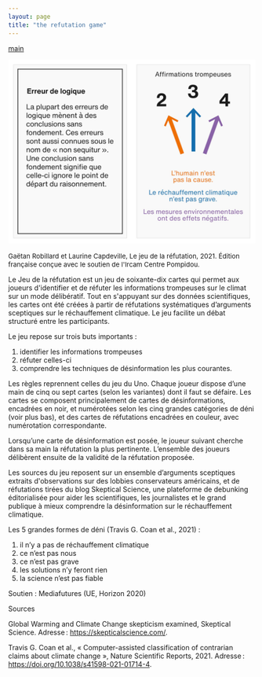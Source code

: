 ```yaml
---
layout: page
title: "the refutation game"
---
```


[main](README.md)

![](img/gaetan-robillard-the-refutation-game-le-jeu-de-la-refutation-1.jpg)

<span style="font-size:10pt">Gaëtan Robillard et Laurine Capdeville, Le jeu de la réfutation, 2021. Édition française conçue avec le soutien de l'Ircam Centre Pompidou.</span>

Le Jeu de la réfutation est un jeu de soixante-dix cartes qui permet aux joueurs d'identifier et de réfuter les informations trompeuses sur le climat sur un mode délibératif. Tout en s'appuyant sur des données scientifiques, les cartes ont été créées à partir de réfutations systématiques d’arguments sceptiques sur le réchauffement climatique. Le jeu facilite un débat structuré entre les participants.

Le jeu repose sur trois buts importants :

1. identifier les informations trompeuses
2. réfuter celles-ci
3. comprendre les techniques de désinformation les plus courantes.

Les règles reprennent celles du jeu du Uno. Chaque joueur dispose d’une main de cinq ou sept cartes (selon les variantes) dont il faut se défaire. Les cartes se composent principalement de cartes de désinformations, encadrées en noir, et numérotées selon les cinq grandes catégories de déni (voir plus bas), et des cartes de réfutations encadrées en couleur, avec numérotation correspondante.

Lorsqu’une carte de désinformation est posée, le joueur suivant cherche dans sa main la réfutation la plus pertinente. L’ensemble des joueurs délibèrent ensuite de la validité de la réfutation proposée.

Les sources du jeu reposent sur un ensemble d’arguments sceptiques extraits d'observations sur des lobbies conservateurs américains, et de réfutations tirées du blog Skeptical Science, une plateforme de debunking éditorialisée pour aider les scientifiques, les journalistes et le grand publique à mieux comprendre la désinformation sur le réchauffement climatique.

Les 5 grandes formes de déni (Travis G. Coan et al., 2021) :

1. il n’y a pas de réchauffement climatique
2. ce n’est pas nous
3. ce n’est pas grave
4. les solutions n’y feront rien
5. la science n’est pas fiable

Soutien : Mediafutures (UE, Horizon 2020)

Sources

Global Warming and Climate Change skepticism examined, Skeptical Science. Adresse : https://skepticalscience.com/.

Travis G. Coan et al., « Computer-assisted classification of contrarian claims about climate change », Nature Scientific Reports, 2021. Adresse : https://doi.org/10.1038/s41598-021-01714-4.




